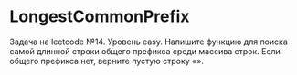 # LongestCommonPrefix 
Задача на leetcode №14. 
Уровень easy.
Напишите функцию для поиска самой длинной строки общего префикса среди массива строк.
Если общего префикса нет, верните пустую строку «».

